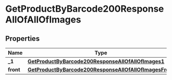 
# GetProductByBarcode200ResponseAllOfAllOfImages

## Properties
| Name | Type | Description | Notes |
| ------------ | ------------- | ------------- | ------------- |
| **_1** | [**GetProductByBarcode200ResponseAllOfAllOfImages1**](GetProductByBarcode200ResponseAllOfAllOfImages1.md) |  |  [optional] |
| **front** | [**GetProductByBarcode200ResponseAllOfAllOfImagesFront**](GetProductByBarcode200ResponseAllOfAllOfImagesFront.md) |  |  [optional] |



